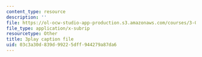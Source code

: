 ```yaml
---
content_type: resource
description: ''
file: https://ol-ocw-studio-app-production.s3.amazonaws.com/courses/3-091sc-introduction-to-solid-state-chemistry-fall-2010/03c3a30d839d99225dff944279a87da6_Io_4ZckeQ1k.srt
file_type: application/x-subrip
resourcetype: Other
title: 3play caption file
uid: 03c3a30d-839d-9922-5dff-944279a87da6
---
```

